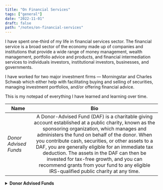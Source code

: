 ```yaml
---
title: "On Financial Services"
tags: ["general"]
date: "2022-11-01"
draft: false
path: "/notes/on-financial-services"
---
```


I have spent one-third of my life in financial services sector. The financial service is a broad sector of the economy made up of companies and institutions that provide a wide range of money management, wealth management, portfolio advice and products, and financial intermediation services to individuals investors, institutional investors, businesses, and governments. 

I have worked for two major investment firms — Morningstar and Charles Schwab which either help with facilitating buying and selling of securities, managing investment portfolios, and/or offering financial advice.

This is my notepad of everything I have learned and learning over time.

| Name | Bio | 
| -------------|:-------------:|
| _Donor Advised Funds_ | A Donor-Advised Fund (DAF) is a charitable giving account established at a public charity, known as the sponsoring organization, which manages and administers the fund on behalf of the donor. When you contribute cash, securities, or other assets to a DAF, you are generally eligible for an immediate tax deduction. The assets in the DAF can then be invested for tax-free growth, and you can recommend grants from your fund to any eligible IRS-qualified public charity at any time. |

<details>
    <summary><strong>Donor Advised Funds</strong></summary>
    <br>

- DAF is mostly the United States concept.
- DAFs were originated by community foundations to boost charitable giving. The first DAF was created in 1931 by the New York Community Trust. Overtime commercial investment services got involved which boosted charitable giving further.
- DAF — donor advised fund is an investment account which could be opened via a brokerage service that lets you take a tax deduction when contributions are made and give the money to a charity later.
- DAF allows for maximizing granting by investing the money tax-free.
- A grant can be made anytime from a DAF to a charity of your choice. Approval of a grant is at DAF sponsor's discretionary based on their internal policies.
- DAF provider charges an administrative fee to invest your DAF and make donations when you recommend them. Administrative fee varies based on an account balance and contributions.
- Investment options are limited to index funds unless you have a professionally managed account which requires a high account balance. There are certain players who are starting to offer ETFs but not widely adopted.
- DAF is a 501(c)3 organization which needs to comply with [IRS guidelines](https://www.irs.gov/charities-non-profits/charitable-organizations/donor-advised-funds). 
- While there are certain charity exemption rules, IRS qualified charities need to meet eligibility requirements. More from [IRS](https://www.irs.gov/charities-and-nonprofits).
- IRS provides [The Exempt Organizations Business Master File Extract](https://www.irs.gov/charities-non-profits/exempt-organizations-business-master-file-extract-eo-bmf) which provides information about an organization from the Internal Revenue Service's Business Master File. It has the most recent information the IRS has for these organizations.
- There are IRS guidelines on [charitable contributions](https://www.irs.gov/charities-non-profits/charitable-organizations/donor-advised-funds). Contribution type varies from cash to non-cash to complex assets.
- To be eligible to claim a tax deduction in a given tax year, you must complete the contribution to your DAF by the last day of the year — December 31.

</details>
<br>